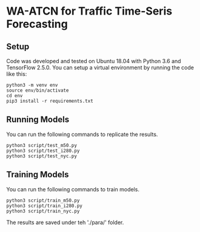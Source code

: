 # WA-ATCN for Traffic Time-Seris Forecasting
## Setup
Code was developed and tested on Ubuntu 18.04 with Python 3.6 and TensorFlow 2.5.0. You can setup a virtual environment by running the code like this:
```
python3 -m venv env
source env/bin/activate
cd env
pip3 install -r requirements.txt
```
## Running Models
You can run the following commands to replicate the results.
```
python3 script/test_m50.py
python3 script/test_i280.py
python3 script/test_nyc.py
```
## Training Models
You can run the following commands to train models.
```
python3 script/train_m50.py
python3 script/train_i280.py
python3 script/train_nyc.py
```
The results are saved under teh './para/' folder.
